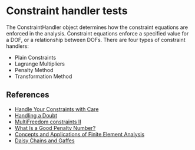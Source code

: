 # Constraint handler tests

The ConstraintHandler object determines how the constraint equations are enforced in the analysis. Constraint equations enforce a specified value for a DOF, or a relationship between DOFs. There are four types of constraint handlers:

- Plain Constraints
- Lagrange Multipliers
- Penalty Method
- Transformation Method

## References
- [Handle Your Constraints with Care](https://portwooddigital.com/2020/06/05/handle-your-constraints-with-care/)
- [Handling a Doubt](https://portwooddigital.com/2023/11/09/handling-a-doubt/)
- [MultiFreedom constraints II](https://quickfem.com/wp-content/uploads/IFEM.Ch09.pdf)
- [What Is a Good Penalty Number?](https://portwooddigital.com/2023/11/29/what-is-a-good-penalty-number/)
- [Concepts and Applications of Finite Element Analysis](https://books.google.es/books/about/Concepts_and_Applications_of_Finite_Elem.html?id=b8seAQAAIAAJ&redir_esc=y)
- [Daisy Chains and Gaffes](https://portwooddigital.com/2025/10/26/daisy-chains-and-gaffes/)
